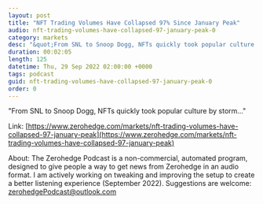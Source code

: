 ```yaml
---
layout: post
title: "NFT Trading Volumes Have Collapsed 97% Since January Peak"
audio: nft-trading-volumes-have-collapsed-97-january-peak-0
category: markets
desc: "&quot;From SNL to Snoop Dogg, NFTs quickly took popular culture by storm...&quot;"
duration: 00:02:05
length: 125
datetime: Thu, 29 Sep 2022 02:00:00 +0000
tags: podcast
guid: nft-trading-volumes-have-collapsed-97-january-peak-0
order: 0
---
```

&quot;From SNL to Snoop Dogg, NFTs quickly took popular culture by storm...&quot;

Link: [https://www.zerohedge.com/markets/nft-trading-volumes-have-collapsed-97-january-peak](https://www.zerohedge.com/markets/nft-trading-volumes-have-collapsed-97-january-peak)

About: The Zerohedge Podcast is a non-commercial, automated program, designed to give people a way to get news from Zerohedge in an audio format.  I am actively working on tweaking and improving the setup to create a better listening experience (September 2022).  Suggestions are welcome: [zerohedgePodcast@outlook.com](mailto:zerohedgePodcast@outlook.com)